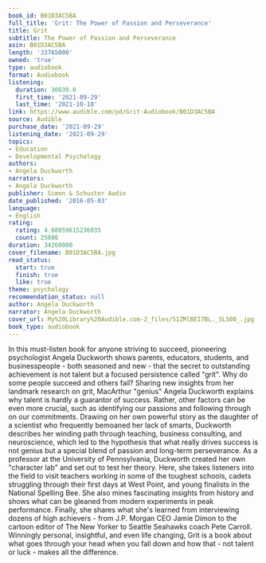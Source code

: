 ```yaml
---
book_id: B01D3AC5BA
full_title: 'Grit: The Power of Passion and Perseverance'
title: Grit
subtitle: The Power of Passion and Perseverance
asin: B01D3AC5BA
length: '33765000'
owned: 'true'
type: audiobook
format: Audiobook
listening:
  duration: 30839.0
  first_time: '2021-09-29'
  last_time: '2021-10-18'
link: https://www.audible.com/pd/Grit-Audiobook/B01D3AC5BA
source: Audible
purchase_date: '2021-09-29'
listening_date: '2021-09-29'
topics:
- Education
- Developmental Psychology
authors:
- Angela Duckworth
narrators:
- Angela Duckworth
publisher: Simon & Schuster Audio
date_published: '2016-05-03'
language:
- English
rating:
  rating: 4.68859615236035
  count: 25886
duration: 34260000
cover_filename: B01D3AC5BA.jpg
read_status:
  start: true
  finish: true
  like: true
theme: psychology
recommendation_status: null
author: Angela Duckworth
narrator: Angela Duckworth
cover_url: My%20Library%20Audible.com-2_files/51ZMlBEI7BL._SL500_.jpg
book_type: audiobook
---
```

In this must-listen book for anyone striving to succeed, pioneering psychologist Angela Duckworth shows parents, educators, students, and businesspeople - both seasoned and new - that the secret to outstanding achievement is not talent but a focused persistence called "grit".
Why do some people succeed and others fail? Sharing new insights from her landmark research on grit, MacArthur "genius" Angela Duckworth explains why talent is hardly a guarantor of success. Rather, other factors can be even more crucial, such as identifying our passions and following through on our commitments.
Drawing on her own powerful story as the daughter of a scientist who frequently bemoaned her lack of smarts, Duckworth describes her winding path through teaching, business consulting, and neuroscience, which led to the hypothesis that what really drives success is not genius but a special blend of passion and long-term perseverance. As a professor at the University of Pennsylvania, Duckworth created her own "character lab" and set out to test her theory.
Here, she takes listeners into the field to visit teachers working in some of the toughest schools, cadets struggling through their first days at West Point, and young finalists in the National Spelling Bee. She also mines fascinating insights from history and shows what can be gleaned from modern experiments in peak performance. Finally, she shares what she's learned from interviewing dozens of high achievers - from J.P. Morgan CEO Jamie Dimon to the cartoon editor of The New Yorker to Seattle Seahawks coach Pete Carroll.
Winningly personal, insightful, and even life changing, Grit is a book about what goes through your head when you fall down and how that - not talent or luck - makes all the difference.
